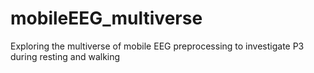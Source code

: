 # mobileEEG_multiverse
Exploring the multiverse of  mobile EEG preprocessing to investigate P3 during resting and walking
